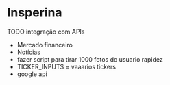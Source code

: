 # Insperina

TODO
integração com APIs
 - Mercado financeiro
 - Notícias
 - fazer script para tirar 1000 fotos do usuario rapidez
 - TICKER_INPUTS = vaaarios tickers
 - google api

